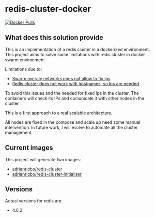 # redis-cluster-docker

[![Docker Pulls](https://img.shields.io/docker/pulls/adrianriobo/redis-cluster.svg?style=flat-square)]()

## What does this solution provide

This is an implementation of a redis cluster in a dockerized environment. This project aims to solve some limitations with redis cluster in docker swarm environment

Limitations due to:

* [Swarm overaly networks does not allow to fix ips](https://github.com/moby/moby/issues/29816) 
* [Redis cluster does not work with hostnames, so Ips are needed](https://github.com/antirez/redis/pull/2323) 

To avoid this issues and the needed for fixed Ips in the cluster. The containers will check its IPs and comunicate it with other nodes in the cluster.

This is a first approach to a real scalable architecture. 

All nodes are fixed in the compose and scale up need some manual intervention. In future work, I will evolve to automate all the cluster management.

## Current images

This project will generate two images:

* [adrianriobo/redis-cluster](https://hub.docker.com/r/adrianriobo/redis-cluster/) 
* [adrianriobo/redis-cluster-initializer](https://hub.docker.com/r/adrianriobo/redis-cluster-initializer/) 

## Versions

Actual versions for redis are:

* 4.0.2


